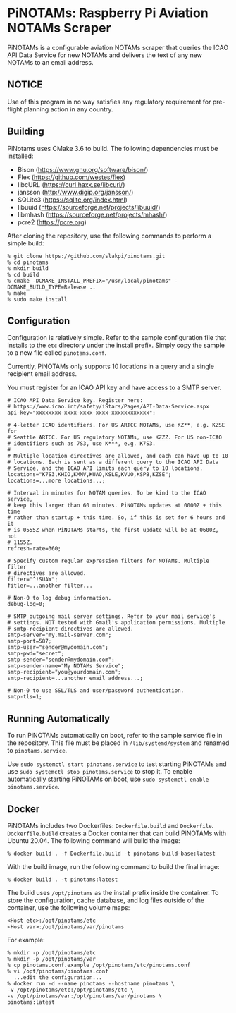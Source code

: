 PiNOTAMs: Raspberry Pi Aviation NOTAMs Scraper
==============================================

PiNOTAMs is a configurable aviation NOTAMs scraper that queries the ICAO API
Data Service for new NOTAMs and delivers the text of any new NOTAMs to an email
address.

NOTICE
------

Use of this program in no way satisfies any regulatory requirement for pre-
flight planning action in any country.

Building
--------

PiNotams uses CMake 3.6 to build. The following dependencies must be installed:

  * Bison (https://www.gnu.org/software/bison/)
  * Flex (https://github.com/westes/flex)
  * libcURL (https://curl.haxx.se/libcurl/)
  * jansson (http://www.digip.org/jansson/)
  * SQLite3 (https://sqlite.org/index.html)
  * libuuid (https://sourceforge.net/projects/libuuid/)
  * libmhash (https://sourceforge.net/projects/mhash/)
  * pcre2 (https://pcre.org)

After cloning the repository, use the following commands to perform a simple
build:

    % git clone https://github.com/slakpi/pinotams.git
    % cd pinotams
    % mkdir build
    % cd build
    % cmake -DCMAKE_INSTALL_PREFIX="/usr/local/pinotams" -DCMAKE_BUILD_TYPE=Release ..
    % make
    % sudo make install

Configuration
-------------

Configuration is relatively simple. Refer to the sample configuration file that
installs to the `etc` directory under the install prefix. Simply copy the sample
to a new file called `pinotams.conf`.

Currently, PiNOTAMs only supports 10 locations in a query and a single recipient
email address.

You must register for an ICAO API key and have access to a SMTP server.

    # ICAO API Data Service key. Register here:
    # https://www.icao.int/safety/iStars/Pages/API-Data-Service.aspx
    api-key="xxxxxxxx-xxxx-xxxx-xxxx-xxxxxxxxxxxx";

    # 4-letter ICAO identifiers. For US ARTCC NOTAMs, use KZ**, e.g. KZSE for
    # Seattle ARTCC. For US regulatory NOTAMs, use KZZZ. For US non-ICAO
    # identifiers such as 7S3, use K***, e.g. K7S3.
    #
    # Multiple location directives are allowed, and each can have up to 10
    # locations. Each is sent as a different query to the ICAO API Data
    # Service, and the ICAO API limits each query to 10 locations.
    locations="K7S3,KHIO,KMMV,KUAO,KSLE,KVUO,KSPB,KZSE";
    locations=...more locations...;

    # Interval in minutes for NOTAM queries. To be kind to the ICAO service,
    # keep this larger than 60 minutes. PiNOTAMs updates at 0000Z + this time
    # rather than startup + this time. So, if this is set for 6 hours and it
    # is 0555Z when PiNOTAMs starts, the first update will be at 0600Z, not
    # 1155Z.
    refresh-rate=360;

    # Specify custom regular expression filters for NOTAMs. Multiple filter
    # directives are allowed.
    filter="^!SUAW";
    fitler=...another filter...

    # Non-0 to log debug information.
    debug-log=0;

    # SMTP outgoing mail server settings. Refer to your mail service's
    # settings. NOT tested with Gmail's application permissions. Multiple
    # smtp-recipient directives are allowed.
    smtp-server="my.mail-server.com";
    smtp-port=587;
    smtp-user="sender@mydomain.com";
    smtp-pwd="secret";
    smtp-sender="sender@mydomain.com";
    smtp-sender-name="My NOTAMs Service";
    smtp-recipient="you@yourdomain.com";
    smtp-recipient=...another email address...;

    # Non-0 to use SSL/TLS and user/password authentication.
    smtp-tls=1;

Running Automatically
---------------------

To run PiNOTAMs automatically on boot, refer to the sample service file in the
repository. This file must be placed in `/lib/systemd/system` and renamed to
`pinotams.service`.

Use `sudo systemctl start pinotams.service` to test starting PiNOTAMs and use
`sudo systemctl stop pinotams.service` to stop it. To enable automatically
starting PiNOTAMs on boot, use `sudo systemctl enable pinotams.service`.

Docker
------

PiNOTAMs includes two Dockerfiles: `Dockerfile.build` and `Dockerfile`.
`Dockerfile.build` creates a Docker container that can build PiNOTAMs with
Ubuntu 20.04. The following command will build the image:

    % docker build . -f Dockerfile.build -t pinotams-build-base:latest

With the build image, run the following command to build the final image:

    % docker build . -t pinotams:latest

The build uses `/opt/pinotams` as the install prefix inside the container. To
store the configuration, cache database, and log files outside of the container,
use the following volume maps:

    <Host etc>:/opt/pinotams/etc
    <Host var>:/opt/pinotams/var/pinotams

For example:

    % mkdir -p /opt/pinotams/etc
    % mkdir -p /opt/pinotams/var
    % cp pinotams.conf.example /opt/pinotams/etc/pinotams.conf
    % vi /opt/pinotams/pinotams.conf
      ...edit the configuration...
    % docker run -d --name pinotams --hostname pinotams \
    -v /opt/pinotams/etc:/opt/pinotams/etc \
    -v /opt/pinotams/var:/opt/pinotams/var/pinotams \
    pinotams:latest
